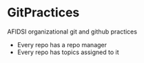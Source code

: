 # GitPractices
AFIDSI organizational git and github practices


- Every repo has a repo manager
- Every repo has topics assigned to it

